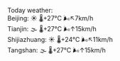 Today weather:  
Beijing: ☀️ 🌡️+27°C 🌬️↖7km/h  
Tianjin: 🌫  🌡️+27°C 🌬️↑15km/h  
Shijiazhuang: ☀️ 🌡️+24°C 🌬️↖11km/h  
Tangshan: 🌫  🌡️+27°C 🌬️↑15km/h  
